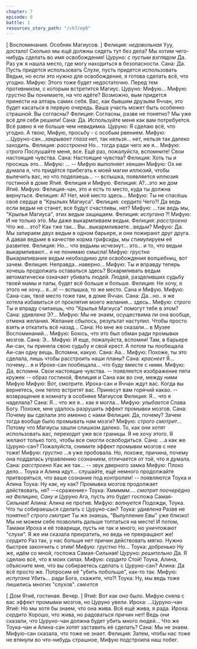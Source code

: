 ```yaml
---
chapter: 7
episode: 8
battle: 1
resources_story_path: "/ch7/ep8"
---
```

[ Воспоминания. Особняк Магиусов. ]
Фелиция: *недовольная* Ууу, достало! Сколько мы ещё должны сидеть тут без дела? Мы хотим чего-нибудь сделать во имя освобождения!
Цуруно: *с пустым взглядом* Да. Раз уж я нашла место, где могу находиться в безопасности.
Сана: Да. Пусть придется использовать Слухи, пусть придется использовать Ведьм, но если это нужно для освобождения, я готова сделать всё, что угодно.
Мифую: Этого тоже будет недостаточно. Перед тем противником, с которым встретится Магиус.
Цуруно: Мифую...
Мифую: *грустно* Вы понимаете, на что идёте? Возможно, вым придется принести на алтарь самих себя. Вас, как бывшим друзьям Яччан, это будет касаться в первую очередь. Ваша участь может быть особенно страшной. Вы согласны?
Фелиция: Согласны, разве не понятно? Мы уже всё для себя решили!
Сана: Да. Используйте меня как вам потребуется. Всё равно я не больше чем невидимка.
Цуруно: Я сделаю всё, что угодно. А твою, Мифую, просьбу - с особым рвением.
Мифую: ...Цуруно-сан...*закрывает глаза* нет, так нельзя... нет, нельзя так далеко заходить.
Фелиция: *расстроена* Но... тогда ради чего же я...
Мифую: *строго* Послушайте меня, все. Ещё раз, пожалуйста, вспомните! Свои настоящие чувства.
Сана: Настоящие чувства?
Фелиция: Хоть ты и просишь это...
Мифую: ...
-- Мифую выполняет хеншин
Мифую: Ох не думала я, что придётся прибегать к моей магии иллюзий, чтобы вылечить вас, но что поделаешь...
-- вспышка, появляется иллюзия гостиной в доме Ятиё. Фелиция и Мифую.
Фелиция: А?...это же дом Ятиё.
Мифую: Фелиция-чан, это и есть то место, куда ты должна вернуться.
Фелиция: А? Нет, моё место здесь...
Мифую: Ты не спасёшь своё сердце в "Крыльях Магиуса".
Фелиция: *сердито* Чего?! Да ведь если ведьм не станет, все будут счастливы, нет?
Мифую: ...так ведь мы, "Крылья Магиуса", этих ведьм защищаем.
Фелиция: *испугана* ?!
Мифую: И не только это. Мы даже выкармливаем ведьм.
Фелиция: *расстроена* Что же... это? Как тже так... Вы...выкармливаете...ведьм?
Мифую: Да. Мы запираем двух ведьм в одном барьере, и они пожирают друг друга. А давая ведьме в качестве корма грифсиды, мы стимулируем её развитее.
Фелиция: Но... что ведьмы исчезнут... это... и то, что ведьм выкармливают... я не понимаю смысла!
Мифую: *грустно* Выкармливание ведьм необходимо для освобождения волшебниц, вот зачем.
Фелиция: Неправда...наверно...
Мифую: Ты и вправду теперь хочешь продолжать оставаться здесь? Вскармливать ведьм автоматически означает убивать людей. Людей, разделивших судьбу твоей мамы и папы, будет всё больше и больше.
Фелиция: Не хочу, я этого не хочу... я...я!
-- вспышка, то же место. Сана и Мифую.
Мифую: Сана-сан, твоё место тоже там, в доме Яччан.
Сана: Да...но.. я же хотела избавиться от проклятия моего желания... здесь..
Мифую: *строго* Ты и впраду считаешь, что "Крылья Магиуса" помогут тебе в этом?
Сана: *удивлена* Э?...
Мифую: Мы не знаем, осуществима ли она вообще, отмена желания. Желание сбылось, результат наступил. Чтобы просто взять и откатить всё назад...
Сана: Но мне же сказали... в Музее Воспоминаний...
Мифую: Боюсь, что это был обман ради промывки мозгов.
Сана: Э...
Мифую: И еще, пожалуйста, вспомни! Там, в барьере Аи-сан, ты приняла свою судьбу и свой крест. А потом ты пообещала Аи-сан одну вещь. Вспомни, какую.
Сана: Аа...
Мифую: Похоже, ты это сделала, лишь чтобы расстроить наши планы?
Сана: *краснеет* Я... почему... я и Ирохе-сан пообещала... что буду вместе с ними.
Мифую: Да, вспомни. Свои настоящие чувства.
-- появляется изображение пяти кружек
-- образ гостиной, Фелиция и Сана как во сне, между ними Мифую
Мифую: Вот, смотрите. Ироха-сан и Яччан ждут вас. Когда вы вернетесь, они тепло встретят вас. Принесут вам горячий какао.
-- возвращение в комнату в особняке Магиусов
Фелиция: Я... что я наделала?
Сана: Я... что же я... как я могла...
Мифую: *улыбается* Слава Богу. Похоже, мне удалось разрушить эффект промывки мозгов.
Сана: Почему вы сделали это именно с нами
Фелиция: Да, почему? Зачем тогда вообще было промывать нам мозги?
Мифую: *строго смотрит*... Потому что Магиусы зашли слишком далеко. То, как они хотят использовать вас, переходит уже все границы. Я не хочу этого. Я желают только того, чтобы все смогли освободиться.
Сана: ...а как же Цуруно-сан? Пожалуйста, снимите эффект промывки мозгов с нее тоже!
Мифую: *грустно* ...я уже пробовала. Но, похоже, причина, почему она поддалась управлению сознанием, отличается от той, что я думала.
Сана: *расстроено* Как же так...
-- звук дверного замка
Мифую: Плохо дело... Тоука и Алина идут... слушайте, ещё немного продолжайте притворяться, что ваше сознание под контролем!
-- появляются Тоука и Алина
Тоука: Ну как, ну как? Промывка мозгов продолжает действовать, ня?
--<сражение>
Тоука: Хммммм.... *смотрит поочерёдно на Фелицию, Сану и Цуруно* Ага, пусть это будет госпожа Самая-Сильная!
Алина: Алина не против.
Мифую: *волнуется* Подожди, Тоука. Что ты собираешься сделать с Цуруно-сан?
Тоука: *удивлена* Разве не понятно? *строго смотрит* Ты же знаешь, "Вылупление Евы" уже близко! Мы не можем себе позволить дальше топтаться на месте! И потом, Тамаки Ироха и её товарищи, пусть не так и много, но уничтожают "слухи". Я же им сказала прекратить, но ведь не прекращают же! *сердито* Раз так, у нас больше нет причин действовать мягко. Нужно быстрее закончить с этим!
Мифую: *грустно* Но...
Тоука: *добренько* Ну же, идём со мной, госпожа Самая-Сильная!
Цуруно: *решительно* Да. Я сделаю всё, что в моих силах.
Мифую: *сердито* Стой! Тоука, Алина, объясните мне, что вы собираетесь сделать с Цуруно-сан?
Алина: Да всё просто же. Попросим её "убить побольше", как-то так.
Мифую: *испугана* Убить... ради Бога, скажите, что?!
Тоука: Ну, мы ведь тоже лишились многих "слухов". *смеется*

[ Дом Ятиё, гостиная. Вечер. ]
Ятиё: Вот как оно было. Мифую сняла с вас эффект промывки мозгов, но Цуруно увели.
Ироха: ...Цуруно-чан
Ятиё: Но мы хотя бы знаем, что она жива. Всё ещё жива, я рада.
Ироха: *сердито* Хорошо, что жива, но радоваться причин нет! Ведь они сказали, что  Цуруно-чан должна будет убить много людей... Что же Тоука-чан и Алина-сан хотят заставить её сделать?
Сана: Мы не знаем. Мифую-сан сказала, что тоже не знает.
Фелиция: Затем, чтобы нас тоже не втянули во что-нибудь страшное, Мифую подстроила наш побег.
